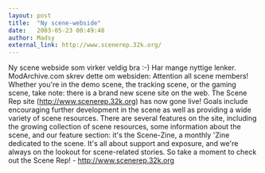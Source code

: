 ```yaml
---
layout: post
title:  "Ny scene-webside"
date:   2003-05-23 00:49:48
author: Madsy
external_link: http://www.scenerep.32k.org/
---
```

Ny scene webside som virker veldig bra :-) Har mange nyttige lenker.
ModArchive.com skrev dette om websiden: Attention all scene members!
Whether you're in the demo scene, the tracking scene, or the gaming
scene, take note: there is a brand new scene site on the web. The Scene
Rep site (http://www.scenerep.32k.org) has now gone live! Goals include
encouraging further development in the scene as well as providing a wide
variety of scene resources. There are several features on the site,
including the growing collection of scene resources, some information
about the scene, and our feature section: it's the Scene-Zine, a monthly
'Zine dedicated to the scene. It's all about support and exposure, and
we're always on the lookout for scene-related stories. So take a moment
to check out the Scene Rep! - http://www.scenerep.32k.org

